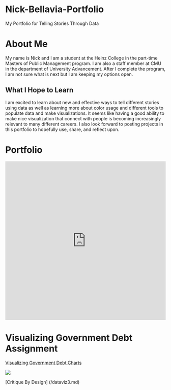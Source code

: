 # Nick-Bellavia-Portfolio
My Portfolio for Telling Stories Through Data

# About Me
My name is Nick and I am a student at the Heinz College in the part-time Masters of Public Management program. I am also a staff member at CMU in the department of University Advancement. After I complete the program, I am not sure what is next but I am keeping my options open.

## What I Hope to Learn
I am excited to learn about new and effective ways to tell different stories using data as well as learning more about color usage and different tools to populate data and make visualizations. It seems like having a good ability to make nice visualization that connect with people is becoming increasingly relevant to many different careers. I also look forward to posting projects in this portfolio to hopefully use, share, and reflect upon.

# Portfolio

<iframe title="Brazil's Pension Problem" aria-label="chart" id="datawrapper-chart-9U47a" src="https://datawrapper.dwcdn.net/9U47a/1/" scrolling="no" frameborder="0" style="width: 0; min-width: 100% !important; border: none;" height="500"></iframe><script type="text/javascript">!function(){"use strict";window.addEventListener("message",(function(a){if(void 0!==a.data["datawrapper-height"])for(var e in a.data["datawrapper-height"]){var t=document.getElementById("datawrapper-chart-"+e)||document.querySelector("iframe[src*='"+e+"']");t&&(t.style.height=a.data["datawrapper-height"][e]+"px")}}))}();
</script>


# Visualizing Government Debt Assignment


[Visualizing Government Debt Charts](/dataviz2.md)


<div class='tableauPlaceholder' id='viz1594945369597' style='position: relative'><noscript><a href='#'><img alt=' ' src='https:&#47;&#47;public.tableau.com&#47;static&#47;images&#47;Tr&#47;TrustinNewsOrganizations2&#47;SecondDataViz2&#47;1_rss.png' style='border: none' /></a></noscript><object class='tableauViz'  style='display:none;'><param name='host_url' value='https%3A%2F%2Fpublic.tableau.com%2F' /> <param name='embed_code_version' value='3' /> <param name='site_root' value='' /><param name='name' value='TrustinNewsOrganizations2&#47;SecondDataViz2' /><param name='tabs' value='no' /><param name='toolbar' value='yes' /><param name='static_image' value='https:&#47;&#47;public.tableau.com&#47;static&#47;images&#47;Tr&#47;TrustinNewsOrganizations2&#47;SecondDataViz2&#47;1.png' /> <param name='animate_transition' value='yes' /><param name='display_static_image' value='yes' /><param name='display_spinner' value='yes' /><param name='display_overlay' value='yes' /><param name='display_count' value='yes' /><param name='language' value='en' /></object></div>               
<script type='text/javascript'>                   
var divElement = document.getElementById('viz1594945369597');           
var vizElement = divElement.getElementsByTagName('object')[0];                    
vizElement.style.width='100%';vizElement.style.height=(divElement.offsetWidth*0.75)+'px';                    
var scriptElement = document.createElement('script');                    
scriptElement.src = 'https://public.tableau.com/javascripts/api/viz_v1.js';                    
vizElement.parentNode.insertBefore(scriptElement, vizElement);                
</script>




[Critique By Design] (/dataviz3.md)
